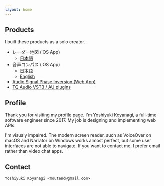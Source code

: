 ```yaml
---
layout: home
---
```

## Products

I built these products as a solo creator.

- レーダー地図 (iOS App)
  - [日本語](https://moutend.github.io/products/RadarMap/ja/)
- 音声コンパス (iOS App)
    - [日本語](https://moutend.github.io/products/TalkCompass/ja/)
    - [English](https://moutend.github.io/products/TalkCompass/en/)
- [Audio Signal Phase Inversion (Web App)](https://moutend.github.io/PhaseInversion/)
- [TQ Audio VST3 / AU plugins](https://tqaudio.github.io/)

## Profile

Thank you for visiting my profile page. I'm Yoshiyuki Koyanagi, a full-time software engineer since 2017. My job is designing and implementing web APIs.

I'm visualy impaired. The modern screen reader, such as VoiceOver on macOS and Narrator on Windows works almost perfect, but some user interfaces are not able to navigate. If you want to contact me, I prefer email rather than video chat apps.

## Contact

`Yoshiyuki Koyanagi <moutend@gmail.com>`
